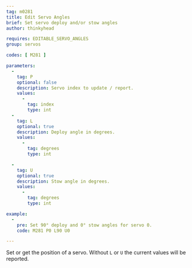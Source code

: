 ```yaml
---
tag: m0281
title: Edit Servo Angles
brief: Set servo deploy and/or stow angles
author: thinkyhead

requires: EDITABLE_SERVO_ANGLES
group: servos

codes: [ M281 ]

parameters:
  -
    tag: P
    optional: false
    description: Servo index to update / report.
    values:
      -
        tag: index
        type: int
  -
    tag: L
    optional: true
    description: Deploy angle in degrees.
    values:
      -
        tag: degrees
        type: int

  -
    tag: U
    optional: true
    description: Stow angle in degrees.
    values:
      -
        tag: degrees
        type: int

example:
  -
    pre: Set 90° deploy and 0° stow angles for servo 0.
    code: M281 P0 L90 U0

---
```


Set or get the position of a servo. Without `L` or `U` the current values will be reported.
